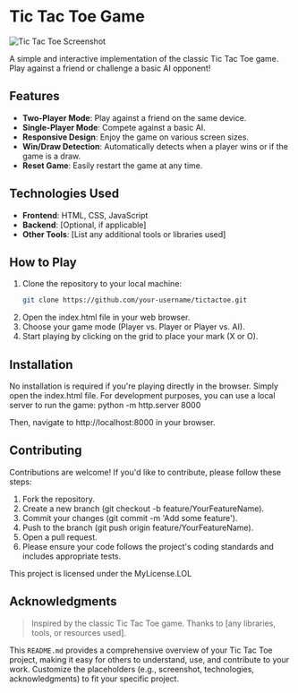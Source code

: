 # Tic Tac Toe Game

![Tic Tac Toe Screenshot](screenshot.png) <!-- Add a screenshot if available -->

A simple and interactive implementation of the classic Tic Tac Toe game. Play against a friend or challenge a basic AI opponent!

## Features

- **Two-Player Mode**: Play against a friend on the same device.
- **Single-Player Mode**: Compete against a basic AI.
- **Responsive Design**: Enjoy the game on various screen sizes.
- **Win/Draw Detection**: Automatically detects when a player wins or if the game is a draw.
- **Reset Game**: Easily restart the game at any time.

## Technologies Used

- **Frontend**: HTML, CSS, JavaScript
- **Backend**: [Optional, if applicable]
- **Other Tools**: [List any additional tools or libraries used]

## How to Play

1. Clone the repository to your local machine:
   ```bash
   git clone https://github.com/your-username/tictactoe.git
2. Open the index.html file in your web browser.
3. Choose your game mode (Player vs. Player or Player vs. AI).
4. Start playing by clicking on the grid to place your mark (X or O).

## Installation

No installation is required if you're playing directly in the browser. Simply open the index.html file.
For development purposes, you can use a local server to run the game:
    python -m http.server 8000

Then, navigate to http://localhost:8000 in your browser.

## Contributing

Contributions are welcome! If you'd like to contribute, please follow these steps:
1. Fork the repository.
2. Create a new branch (git checkout -b feature/YourFeatureName).
3. Commit your changes (git commit -m 'Add some feature').
4. Push to the branch (git push origin feature/YourFeatureName).
5. Open a pull request.
6. Please ensure your code follows the project's coding standards and includes appropriate tests.

This project is licensed under the MyLicense.LOL

## Acknowledgments

>Inspired by the classic Tic Tac Toe game.
>Thanks to [any libraries, tools, or resources used].


This `README.md` provides a comprehensive overview of your Tic Tac Toe project, making it easy for others to understand, use, and contribute to your work. Customize the placeholders (e.g., screenshot, technologies, acknowledgments) to fit your specific project.